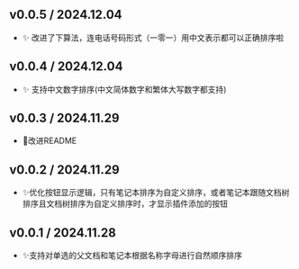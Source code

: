 ## v0.0.5 / 2024.12.04

- ✨ 改进了下算法，连电话号码形式（一零一）用中文表示都可以正确排序啦


## v0.0.4 / 2024.12.04

- ✨ 支持中文数字排序(中文简体数字和繁体大写数字都支持)

## v0.0.3 / 2024.11.29

- 📝改进README

## v0.0.2 / 2024.11.29

- ✨优化按钮显示逻辑，只有笔记本排序为自定义排序，或者笔记本跟随文档树排序且文档树排序为自定义排序时，才显示插件添加的按钮


## v0.0.1 / 2024.11.28

- ✨支持对单选的父文档和笔记本根据名称字母进行自然顺序排序
